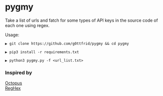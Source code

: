# pygmy
Take a list of urls and fatch for some types of API keys in the source code of each one using regex.

Usage:

```
▶ git clone https://github.com/g0ttfrid/pygmy && cd pygmy

▶ pip3 install -r requirements.txt

▶ python3 pygmy.py -f <url_list.txt>
```

### Inspired by

[Octopus](https://github.com/g0ttfr1d/octopus)\
[RegHex](https://github.com/l4yton/RegHex)
